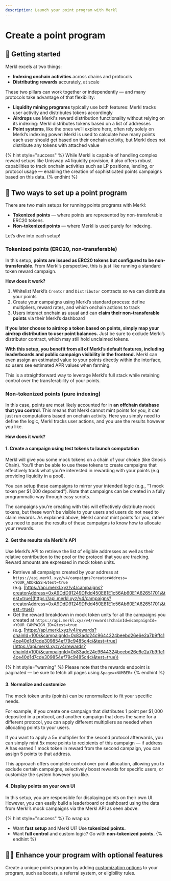 ```yaml
---
description: Launch your point program with Merkl
---
```


# Create a point program

## 🛫 Getting started

Merkl excels at two things:

* **Indexing onchain activities** across chains and protocols
* **Distributing rewards** accurately, at scale

These two pillars can work together or independently — and many protocols take advantage of that flexibility:

* **Liquidity mining programs** typically use both features: Merkl tracks user activity and distributes tokens accordingly
* **Airdrops** use Merkl's reward distribution functionality without relying on its indexing: Merkl distributes tokens based on a list of addresses
* **Point systems**, like the ones we’ll explore here, often rely solely on Merkl’s indexing power: Merkl is used to calculate how many points each user should get based on their onchain activity, but Merkl does not distribute any tokens with attached value

{% hint style="success" %}
While Merkl is capable of handling complex reward setups like Uniswap v4 liquidity provision, it also offers robust capabilities to track onchain activities such as LP positions, lending, or protocol usage — enabling the creation of sophisticated points campaigns based on this data.
{% endhint %}

## 🔀 Two ways to set up a point program

There are two main setups for running points programs with Merkl:

* **Tokenized points** — where points are represented by non-transferable ERC20 tokens.
* **Non-tokenized points** — where Merkl is used purely for indexing.

Let’s dive into each setup!

### Tokenized points (ERC20, non-transferable)

In this setup, **points are issued as ERC20 tokens but configured to be non-transferable**. From Merkl’s perspective, this is just like running a standard token reward campaign.

**How does it work?**

1. Whitelist Merkl’s `Creator` and `Distributor` contracts so we can distribute your points
2. Create your campaigns using Merkl’s standard process: define multipliers, reward rates, and which onchain actions to track
3. Users interact onchain as usual and can **claim their non-transferable points** via their Merkl’s dashboard

**If you later choose to airdrop a token based on points, simply map your airdrop distribution to user point balances.** Just be sure to exclude Merkl’s distributor contract, which may still hold unclaimed tokens.

**With this setup, you benefit from all of Merkl’s default features, including leaderboards and public campaign visibility in the frontend.** Merkl can even assign an estimated value to your points directly within the interface, so users see estimated APR values when farming.

This is a straightforward way to leverage Merkl’s full stack while retaining control over the transferability of your points.

### Non-tokenized points (pure indexing)

In this case, points are most likely accounted for in **an offchain database that you control**. This means that Merkl cannot mint points for you, it can just run computations based on onchain activity. Here you simply need to define the logic, Merkl tracks user actions, and you use the results however you like.

**How does it work?**

#### 1. Create a campaign using test tokens to launch computation

Merkl will give you some mock tokens on a chain of your choice (like Gnosis Chain). You'll then be able to use these tokens to create campaigns that effectively track what you’re interested in rewarding with your points (e.g providing liquidity in a pool).

You can setup these campaigns to mirror your intended logic (e.g., “1 mock token per $1,000 deposited”). Note that campaigns can be created in a fully programmatic way through easy scripts.

The campaigns you’re creating with this will effectively distribute mock tokens, but these won’t be visible to your users and users do not need to claim rewards. As explained above, Merkl cannot mint points for you, rather you need to parse the results of these campaigns to know how to allocate your rewards.

#### 2. Get the results via Merkl's API

Use Merkl’s API to retrieve the list of eligible addresses as well as their relative contribution to the pool or the protocol that you are tracking. Reward amounts are expressed in mock token units.

* Retrieve all campaigns created by your address at `https://api.merkl.xyz/v4/campaigns?creatorAddress=<YOUR_ADDRESS>&test=true`\
  (e.g. [https://api.merkl.xyz/v4/campaigns?creatorAddress=0xA9DdD91249DFdd450E81E1c56Ab60E1A62651701\&test=true](https://api.merkl.xyz/v4/campaigns?creatorAddress=0xA9DdD91249DFdd450E81E1c56Ab60E1A62651701\&test=true))
* Get the reward breakdown in mock token units for all the campaigns you created at `https://api.merkl.xyz/v4/rewards?chainId=&campaignId=<YOUR_CAMPAIGN_ID>&test=true`\
  (e.g. [https://api.merkl.xyz/v4/rewards?chainId=100\&campaignId=0x83adc24c9644324beebd26e6e2a7b9ffc14ce40d1d7cde309854ef79c9485c4c\&test=true](https://api.merkl.xyz/v4/rewards?chainId=100\&campaignId=0x83adc24c9644324beebd26e6e2a7b9ffc14ce40d1d7cde309854ef79c9485c4c\&test=true))

{% hint style="warning" %}
Please note that the rewards endpoint is paginated — be sure to fetch all pages using `&page=<NUMBER>`
{% endhint %}

#### **3. Normalize and customize**

The mock token units (points) can be renormalized to fit your specific needs.

For example, if you create one campaign that distributes 1 point per $1,000 deposited in a protocol, and another campaign that does the same for a different protocol, you can apply different multipliers as needed when allocating points to your users.

If you want to apply a 5× multiplier for the second protocol afterwards, you can simply mint 5x more points to recipients of this campaign — if address A has earned 1 mock token in reward from the second campaign, you can assign 5 points to that address.

This approach offers complete control over point allocation, allowing you to exclude certain campaigns, selectively boost rewards for specific users, or customize the system however you like.

#### 4. **Display points on your own UI**

In this setup, you are responsible for displaying points on their own UI. However, you can easily build a leaderboard or dashboard using the data from Merkl’s mock campaigns via the Merkl API as seen above.

{% hint style="success" %}
To wrap up

* Want **fast setup** and Merkl UI? Use **tokenized points.**
* Want **full control** and custom logic? Go with **non-tokenized points.**
{% endhint %}

## 💪🏼 Enhance your program with optional features

Create a unique points program by adding [customization options](../merkl-mechanisms/customization-options.md) to your program, such as boosts, a referral system, or eligibility rules.
